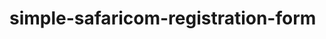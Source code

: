 # simple-safaricom-registration-form
<html>
<head>
<Link rel="stylesheet" href="simple.css">
</head>
<title><b>Subscriber Registration form.</b></tittle>
<body>
<form>
